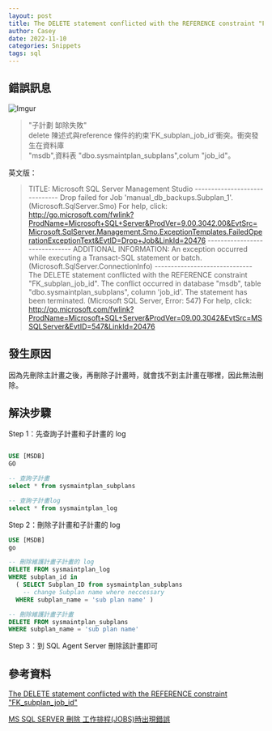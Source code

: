 ```yaml
---
layout: post
title: The DELETE statement conflicted with the REFERENCE constraint "FK_subplan_job_id" | SQL
author: Casey
date: 2022-11-10
categories: Snippets
tags: sql
---
```


## 錯誤訊息

![Imgur](https://i.imgur.com/5WWuXt9.png)

> "子計劃 缷除失敗"  
delete 陳述式與reference 條件的約束'FK_subplan_job_id'衝突。衝突發生在資料庫  
"msdb",資料表 "dbo.sysmaintplan_subplans",colum "job_id"。

英文版：
> TITLE: Microsoft SQL Server Management Studio ------------------------------ Drop failed for Job 'manual_db_backups.Subplan_1'. (Microsoft.SqlServer.Smo) For help, click: http://go.microsoft.com/fwlink?ProdName=Microsoft+SQL+Server&ProdVer=9.00.3042.00&EvtSrc=Microsoft.SqlServer.Management.Smo.ExceptionTemplates.FailedOperationExceptionText&EvtID=Drop+Job&LinkId=20476 ------------------------------ ADDITIONAL INFORMATION: An exception occurred while executing a Transact-SQL statement or batch. (Microsoft.SqlServer.ConnectionInfo) ------------------------------ The DELETE statement conflicted with the REFERENCE constraint "FK_subplan_job_id". The conflict occurred in database "msdb", table "dbo.sysmaintplan_subplans", column 'job_id'. The statement has been terminated. (Microsoft SQL Server, Error: 547) For help, click: http://go.microsoft.com/fwlink?ProdName=Microsoft+SQL+Server&ProdVer=09.00.3042&EvtSrc=MSSQLServer&EvtID=547&LinkId=20476


## 發生原因

因為先刪除主計畫之後，再刪除子計畫時，就會找不到主計畫在哪裡，因此無法刪除。

## 解決步驟

Step 1：先查詢子計畫和子計畫的 log 

```sql

USE [MSDB]
GO

-- 查詢子計畫
select * from sysmaintplan_subplans

-- 查詢子計畫log
select * from sysmaintplan_log
```

Step 2：刪除子計畫和子計畫的 log 

```sql
USE [MSDB]
go

-- 刪除維護計畫子計畫的 log
DELETE FROM sysmaintplan_log
WHERE subplan_id in 
  ( SELECT Subplan_ID from sysmaintplan_subplans
    -- change Subplan name where neccessary 
  WHERE subplan_name = 'sub plan name' ) 

-- 刪除維護計畫子計畫
DELETE FROM sysmaintplan_subplans
WHERE subplan_name = 'sub plan name'

```

Step 3：到 SQL Agent Server 刪除該計畫即可




## 參考資料

[The DELETE statement conflicted with the REFERENCE constraint "FK_subplan_job_id"](https://dbamohsin.wordpress.com/2011/12/13/the-delete-statement-conflicted-with-the-reference-constraint-fk_subplan_job_id/)

[MS SQL SERVER 刪除 工作排程(JOBS)時出現錯誤](https://twchuck.blogspot.com/2010/10/ms-sql-server-jobs.html)